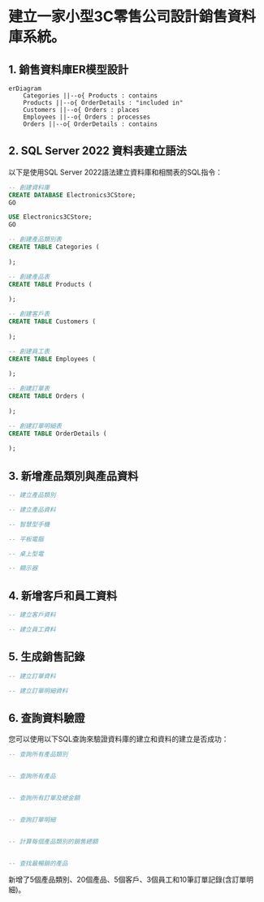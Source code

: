 # 建立一家小型3C零售公司設計銷售資料庫系統。

## 1. 銷售資料庫ER模型設計
```mermaid
erDiagram
    Categories ||--o{ Products : contains
    Products ||--o{ OrderDetails : "included in"
    Customers ||--o{ Orders : places
    Employees ||--o{ Orders : processes
    Orders ||--o{ OrderDetails : contains

```


## 2. SQL Server 2022 資料表建立語法

以下是使用SQL Server 2022語法建立資料庫和相關表的SQL指令：

```sql
-- 創建資料庫
CREATE DATABASE Electronics3CStore;
GO

USE Electronics3CStore;
GO

-- 創建產品類別表
CREATE TABLE Categories (
    
);

-- 創建產品表
CREATE TABLE Products (
   
);

-- 創建客戶表
CREATE TABLE Customers (
   
);

-- 創建員工表
CREATE TABLE Employees (
   
);

-- 創建訂單表
CREATE TABLE Orders (
    
);

-- 創建訂單明細表
CREATE TABLE OrderDetails (
   
);

```

## 3. 新增產品類別與產品資料

```sql
-- 建立產品類別

-- 建立產品資料

-- 智慧型手機

-- 平板電腦

-- 桌上型電

-- 顯示器

```

## 4. 新增客戶和員工資料

```sql
-- 建立客戶資料

-- 建立員工資料


```

## 5. 生成銷售記錄

```sql
-- 建立訂單資料

-- 建立訂單明細資料


```

## 6. 查詢資料驗證

您可以使用以下SQL查詢來驗證資料庫的建立和資料的建立是否成功：

```sql
-- 查詢所有產品類別


-- 查詢所有產品


-- 查詢所有訂單及總金額


-- 查詢訂單明細


-- 計算每個產品類別的銷售總額


-- 查找最暢銷的產品


```

新增了5個產品類別、20個產品、5個客戶、3個員工和10筆訂單記錄(含訂單明細)。
